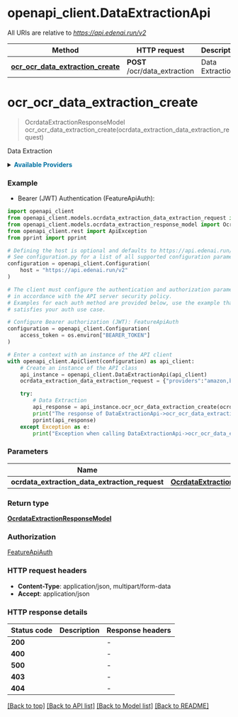 # openapi_client.DataExtractionApi

All URIs are relative to *https://api.edenai.run/v2*

Method | HTTP request | Description
------------- | ------------- | -------------
[**ocr_ocr_data_extraction_create**](DataExtractionApi.md#ocr_ocr_data_extraction_create) | **POST** /ocr/data_extraction | Data Extraction


# **ocr_ocr_data_extraction_create**
> OcrdataExtractionResponseModel ocr_ocr_data_extraction_create(ocrdata_extraction_data_extraction_request)

Data Extraction

<details><summary><strong style='color: #0072a3; cursor: pointer'>Available Providers</strong></summary>    |Provider|Version|Price|Billing unit| |----|-------|-----|------------| |**amazon**|`boto3 (v1.15.18)`|0.05 (per 1 page)|1 page |**base64**|`latest`|0.25 (per 1 page)|1 page   </details>  

### Example

* Bearer (JWT) Authentication (FeatureApiAuth):

```python
import openapi_client
from openapi_client.models.ocrdata_extraction_data_extraction_request import OcrdataExtractionDataExtractionRequest
from openapi_client.models.ocrdata_extraction_response_model import OcrdataExtractionResponseModel
from openapi_client.rest import ApiException
from pprint import pprint

# Defining the host is optional and defaults to https://api.edenai.run/v2
# See configuration.py for a list of all supported configuration parameters.
configuration = openapi_client.Configuration(
    host = "https://api.edenai.run/v2"
)

# The client must configure the authentication and authorization parameters
# in accordance with the API server security policy.
# Examples for each auth method are provided below, use the example that
# satisfies your auth use case.

# Configure Bearer authorization (JWT): FeatureApiAuth
configuration = openapi_client.Configuration(
    access_token = os.environ["BEARER_TOKEN"]
)

# Enter a context with an instance of the API client
with openapi_client.ApiClient(configuration) as api_client:
    # Create an instance of the API class
    api_instance = openapi_client.DataExtractionApi(api_client)
    ocrdata_extraction_data_extraction_request = {"providers":"amazon,base64","file_url":"http://edenai-resource-example.png"} # OcrdataExtractionDataExtractionRequest | 

    try:
        # Data Extraction
        api_response = api_instance.ocr_ocr_data_extraction_create(ocrdata_extraction_data_extraction_request)
        print("The response of DataExtractionApi->ocr_ocr_data_extraction_create:\n")
        pprint(api_response)
    except Exception as e:
        print("Exception when calling DataExtractionApi->ocr_ocr_data_extraction_create: %s\n" % e)
```



### Parameters


Name | Type | Description  | Notes
------------- | ------------- | ------------- | -------------
 **ocrdata_extraction_data_extraction_request** | [**OcrdataExtractionDataExtractionRequest**](OcrdataExtractionDataExtractionRequest.md)|  | 

### Return type

[**OcrdataExtractionResponseModel**](OcrdataExtractionResponseModel.md)

### Authorization

[FeatureApiAuth](../README.md#FeatureApiAuth)

### HTTP request headers

 - **Content-Type**: application/json, multipart/form-data
 - **Accept**: application/json

### HTTP response details

| Status code | Description | Response headers |
|-------------|-------------|------------------|
**200** |  |  -  |
**400** |  |  -  |
**500** |  |  -  |
**403** |  |  -  |
**404** |  |  -  |

[[Back to top]](#) [[Back to API list]](../README.md#documentation-for-api-endpoints) [[Back to Model list]](../README.md#documentation-for-models) [[Back to README]](../README.md)

